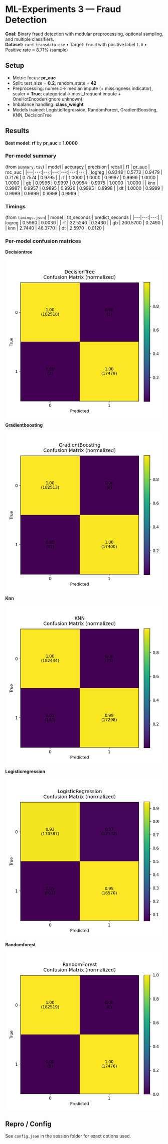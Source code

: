 # ML-Experiments 3 — Fraud Detection

**Goal:** Binary fraud detection with modular preprocessing, optional sampling, and multiple classifiers.  
**Dataset:** `card_transdata.csv` • Target: `fraud` with positive label `1.0` • Positive rate ≈ 8.71% (sample)

## Setup
- Metric focus: **pr_auc**
- Split: test_size = **0.2**, random_state = **42**
- Preprocessing: numeric→ median impute (+ missingness indicator), scaler = **True**; categorical→ most_frequent impute + OneHotEncoder(ignore unknown)
- Imbalance handling: **class_weight**
- Models trained: LogisticRegression, RandomForest, GradientBoosting, KNN, DecisionTree

## Results
**Best model:** **rf** by **pr_auc = 1.0000**

### Per-model summary
(from `summary.tsv`)
| model | accuracy | precision | recall | f1 | pr_auc | roc_auc |
|---|---:|---:|---:|---:|---:|---:|
| logreg | 0.9348 | 0.5773 | 0.9479 | 0.7176 | 0.7574 | 0.9795 |
| rf | 1.0000 | 1.0000 | 0.9997 | 0.9999 | 1.0000 | 1.0000 |
| gb | 0.9996 | 0.9997 | 0.9954 | 0.9975 | 1.0000 | 1.0000 |
| knn | 0.9987 | 0.9957 | 0.9895 | 0.9926 | 0.9995 | 0.9998 |
| dt | 1.0000 | 0.9999 | 0.9999 | 0.9999 | 0.9998 | 0.9999 |

### Timings
(from `timings.json`)
| model | fit_seconds | predict_seconds |
|---|---:|---:|
| logreg | 0.5960 | 0.0030 |
| rf | 32.5240 | 0.3430 |
| gb | 200.5700 | 0.2490 |
| knn | 2.7440 | 46.3770 |
| dt | 2.5970 | 0.0120 |

### Per-model confusion matrices
**Decisiontree**

![](/assets/decisiontree_cm.png)

**Gradientboosting**

![](/assets/gradientboosting_cm.png)

**Knn**

![](/assets/knn_cm.png)

**Logisticregression**

![](/assets/logisticregression_cm.png)

**Randomforest**

![](/assets/randomforest_cm.png)

## Repro / Config
See `config.json` in the session folder for exact options used.
